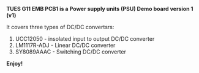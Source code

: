 **TUES G11 EMB PCB1 is a Power supply units (PSU) Demo board version 1 (v1)**

It covers three types of DC/DC convertsrs:

1. UCC12050 - insolated input to output DC/DC converter
2. LM1117R-ADJ - Linear DC/DC converter
3. SY8089AAAC - Switching DC/DC converter

**Enjoy!**
